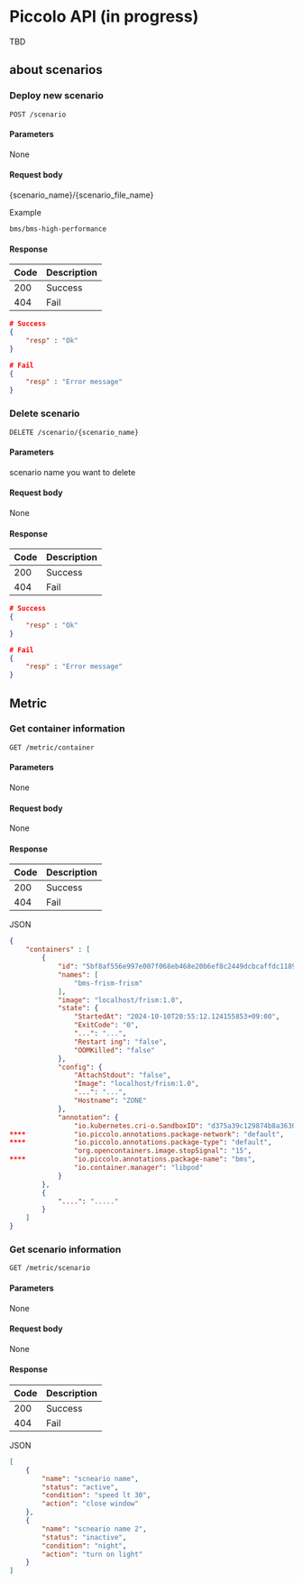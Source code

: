 <!--
SPDX-FileCopyrightText: Copyright 2024 LG Electronics Inc.

SPDX-License-Identifier: Apache-2.0
-->

# Piccolo API (in progress)

TBD

## about scenarios

### Deploy new scenario

```plaintext
POST /scenario
```

#### Parameters

None

#### Request body

{scenario_name}/{scenario_file_name}

Example

```text
bms/bms-high-performance
```

#### Response

| Code  | Description |
| ------| -----       |
| 200   | Success     |
| 404   | Fail        |

```json
# Success
{
    "resp" : "Ok"
}

# Fail
{
    "resp" : "Error message"
}
```

### Delete scenario

```plaintext
DELETE /scenario/{scenario_name}
```

#### Parameters

scenario name you want to delete

#### Request body

None

#### Response

| Code  | Description |
| ------| -----       |
| 200   | Success     |
| 404   | Fail        |

```json
# Success
{
    "resp" : "Ok"
}

# Fail
{
    "resp" : "Error message"
}
```

## Metric

### Get container information

```plaintext
GET /metric/container
```

#### Parameters

None

#### Request body

None

#### Response

| Code  | Description |
| ------| -----       |
| 200   | Success     |
| 404   | Fail        |

JSON

```json
{
    "containers" : [
        {
            "id": "5bf8af556e997e007f068eb468e20b6ef8c2449dcbcaffdc1189d5",
            "names": [
                "bms-frism-frism"
            ],
            "image": "localhost/frism:1.0",
            "state": {
                "StartedAt": "2024-10-10T20:55:12.124155853+09:00",
                "ExitCode": "0",
                "...": "...",
                "Restart ing": "false",
                "OOMKilled": "false"
            },
            "config": {
                "AttachStdout": "false",
                "Image": "localhost/frism:1.0",
                "...": "...",
                "Hostname": "ZONE"
            },
            "annotation": {
                "io.kubernetes.cri-o.SandboxID": "d375a39c129874b8a3630a6",
****            "io.piccolo.annotations.package-network": "default",
****            "io.piccolo.annotations.package-type": "default",
                "org.opencontainers.image.stopSignal": "15",
****            "io.piccolo.annotations.package-name": "bms",
                "io.container.manager": "libpod"
            }
        },
        {
            "....": "....."
        }
    ]
}
```

### Get scenario information

```text
GET /metric/scenario
```

#### Parameters

None

#### Request body

None

#### Response

| Code  | Description |
| ------| -----       |
| 200   | Success     |
| 404   | Fail        |

JSON

```json
[
    {
        "name": "scneario name",
        "status": "active",
        "condition": "speed lt 30",
        "action": "close window"
    },
    {
        "name": "scneario name 2",
        "status": "inactive",
        "condition": "night",
        "action": "turn on light"
    }
]
```

<!-- markdownlint-disable-file MD024 no-duplicate-heading -->